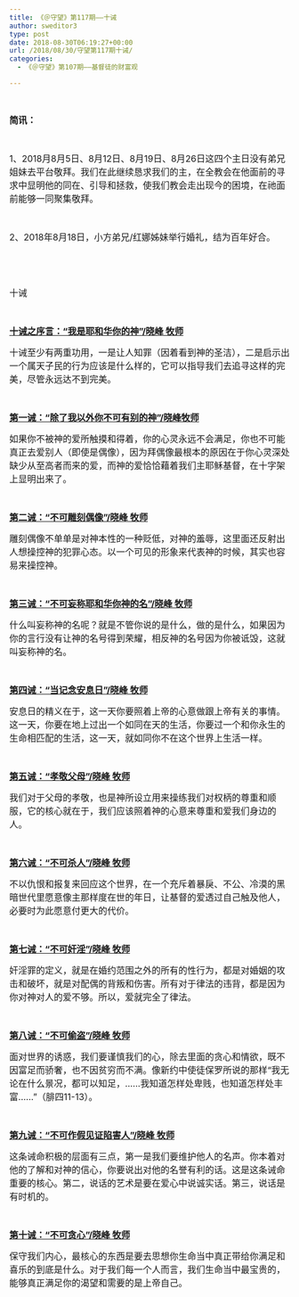 ```yaml
---
title: 《＠守望》第117期——十诫
author: sweditor3
type: post
date: 2018-08-30T06:19:27+00:00
url: /2018/08/30/守望第117期十诫/
categories:
  - 《＠守望》第107期——基督徒的财富观

---
```

&nbsp;

<span style="font-size: 12pt;"><strong>简讯：</strong></span>

&nbsp;

<span style="font-size: 12pt;">1、2018月8月5日、8月12日、8月19日、8月26日这四个主日没有弟兄姐妹去平台敬拜。我们在此继续恳求我们的主，在全教会在他面前的寻求中显明他的同在、引导和拯救，使我们教会走出现今的困境，在祂面前能够一同聚集敬拜。</span>

&nbsp;

<span style="font-size: 12pt;">2、2018年8月18日，小方弟兄/红娜姊妹举行婚礼，结为百年好合。</span>

&nbsp;

&nbsp;

<span style="font-size: 12pt;">十诫</span>

&nbsp;

<span style="font-size: 12pt;"><strong><a href="/2018/08/30/十诫之序言我是耶和华你的神/">十诫之序言：“我是耶和华你的神”/晓峰 牧师</a></strong></span>

<span style="font-size: 12pt;">十诫至少有两重功用，一是让人知罪（因着看到神的圣洁），二是启示出一个属天子民的行为应该是什么样的，它可以指导我们去追寻这样的完美，尽管永远达不到完美。</span>

&nbsp;

<span style="font-size: 12pt;"><a href="/2018/08/30/第一诫除了我以外你不可有别的神/"><strong>第一诫：“除了我以外你不可有别的神”/晓峰牧师</strong></a></span>

<p class="Char">
  <span style="font-size: 12pt;">如果你不被神的爱所触摸和得着，你的心灵永远不会满足，你也不可能真正去爱别人（即使是偶像），因为拜偶像最根本的原因在于你心灵深处缺少从至高者而来的爱，而神的爱恰恰藉着我们主耶稣基督，在十字架上显明出来了。</span>
</p>

&nbsp;

<span style="font-size: 12pt;"><a href="/2018/08/30/第二诫不可雕刻偶像/"><strong>第二诫：“不可雕刻偶像”/晓峰 牧师</strong></a></span>

<span style="font-size: 12pt;">雕刻偶像不单单是对神本性的一种贬低，对神的羞辱，这里面还反射出人想操控神的犯罪心态。以一个可见的形象来代表神的时候，其实也容易来操控神。</span>

&nbsp;

<span style="font-size: 12pt;"><a href="/2018/08/30/第三诫不可妄称耶和华你神的名/"><strong>第三诫：“不可妄称耶和华你神的名”/晓峰 牧师</strong></a></span>

<p class="Char">
  <span style="font-size: 12pt;">什么叫妄称神的名呢？就是不管你说的是什么，做的是什么，如果因为你的言行没有让神的名号得到荣耀，相反神的名号因为你被诋毁，这就叫妄称神的名。</span>
</p>

&nbsp;

<span style="font-size: 12pt;"><a href="/2018/08/30/第四诫当记念安息日/"><strong>第四诫：“当记念安息日”/晓峰 牧师</strong></a></span>

<span style="font-size: 12pt;">安息日的精义在于，这一天你要照着上帝的心意做跟上帝有关的事情。这一天，你要在地上过出一个如同在天的生活，你要过一个和你永生的生命相匹配的生活，这一天，就如同你不在这个世界上生活一样。</span>

&nbsp;

<span style="font-size: 12pt;"><a href="/2018/08/30/第五诫孝敬父母/"><strong>第五诫：“孝敬父母”/晓峰 牧师</strong></a></span>

<span style="font-size: 12pt;">我们对于父母的孝敬，也是神所设立用来操练我们对权柄的尊重和顺服，它的核心就在于，我们应该照着神的心意来尊重和爱我们身边的人。</span>

&nbsp;

<span style="font-size: 12pt;"><a href="/2018/08/30/第六诫不可杀人/"><strong>第六诫：“不可杀人”/晓峰 牧师</strong></a></span>

<span style="font-size: 12pt;">不以仇恨和报复来回应这个世界，在一个充斥着暴戾、不公、冷漠的黑暗世代里愿意像主那样度在世的年日，让基督的爱透过自己触及他人，必要时为此愿意付更大的代价。</span>

&nbsp;

<span style="font-size: 12pt;"><a href="/2018/08/30/第七诫不可奸淫/"><strong>第七诫：“不可奸淫”/晓峰 牧师</strong></a></span>

<span style="font-size: 12pt;">奸淫罪的定义，就是在婚约范围之外的所有的性行为，都是对婚姻的攻击和破坏，就是对配偶的背叛和伤害。所有对于律法的违背，都是因为你对神对人的爱不够。所以，爱就完全了律法。</span>

&nbsp;

<span style="font-size: 12pt;"><a href="/2018/08/30/第八诫不可偷盗/"><strong>第八诫：“不可偷盗”/晓峰 牧师</strong></a></span>

<span style="font-size: 12pt;">面对世界的诱惑，我们要谨慎我们的心，除去里面的贪心和情欲，既不因富足而骄奢，也不因贫穷而不满。像新约中使徒保罗所说的那样“我无论在什么景况，都可以知足，……我知道怎样处卑贱，也知道怎样处丰富……”（腓四11-13）。</span>

&nbsp;

<span style="font-size: 12pt;"><a href="/2018/08/30/第九诫不可作假见证陷害人/"><strong>第九诫：“不可作假见证陷害人”/晓峰 牧师</strong></a></span>

<span style="font-size: 12pt;">这条诫命积极的层面有三点，第一是我们要维护他人的名声。你本着对他的了解和对神的信心，你要说出对他的名誉有利的话。这是这条诫命重要的核心。第二，说话的艺术是要在爱心中说诚实话。第三，说话是有时机的。</span>

&nbsp;

<span style="font-size: 12pt;"><a href="/2018/08/30/第十诫不可贪婪/"><strong>第十诫：“不可贪心”/晓峰 牧师</strong></a></span>

<span style="font-size: 12pt;">保守我们内心，最核心的东西是要去思想你生命当中真正带给你满足和喜乐的到底是什么。对于我们每一个人而言，我们生命当中最宝贵的，能够真正满足你的渴望和需要的是上帝自己。</span>